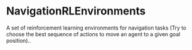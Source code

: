 # NavigationRLEnvironments
A set of reinforcement learning environments for navigation tasks (Try to choose the best sequence of actions to move an agent to a given goal position)..
